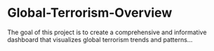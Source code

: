 # Global-Terrorism-Overview
The goal of this project is to create a comprehensive and informative dashboard that visualizes global terrorism trends and patterns...
